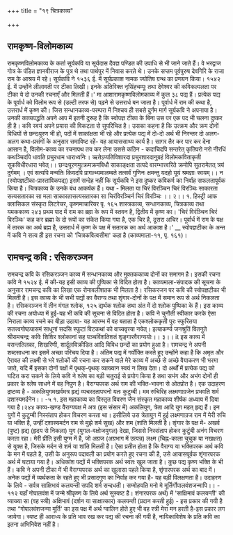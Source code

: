 +++
title = "१९ चित्रकाव्य"

+++
## रामकृष्ण-विलोमकाव्य  
रामकृष्णविलोमकाव्य के कर्ता सूर्यकवि या सूर्यदास दैवज्ञ पण्डित की उपाधि से भी जाने जाते हैं। वे भरद्वाज गोत्र के पंडित ज्ञानवीराज के पुत्र थे तथा पार्थपुर में निवास करते थे। उनके सप्तम पूर्वपुरुष देवगिरि के राजा राम के आश्रय में रहे। सूर्यकवि ने १५३६ ई. में सूर्यप्रकाश नामक ज्योतिष ग्रन्थ का प्रणयन किया। १५४२ ई. में उन्होंने लीलावती पर टीका लिखी। इनके अतिरिक्त नृसिंहचम्पूः तथा देवेश्वर की कविकल्पलता पर टीका ये दो उनकी रचनाएँ और मिलती हैं।' मा
आशारामकृष्णविलोमकाव्य में कुल ३८ पद्य हैं। प्रत्येक पद्य के पूर्वार्ध को विलोम रूप से (उल्टी तरफ से) पढ़ने से उत्तरार्ध बन जाता है। पूर्वार्ध में राम की कथा है, उत्तरार्ध में कृष्ण की। जिस
सन्धानकाव्य-परम्परा में निश्चय ही सबसे दुर्गम मार्ग सूर्यकवि ने अपनाया है। उनकी काव्यपद्धति अपने आप में इतनी दुरूह है कि स्वोपज्ञ टीका के बिना उस पर एक पद भी चलना दुष्कर ही है। कवि स्वयं अपने प्रयास की विकटता से सुपरिचित है। उसका कहना है कि उत्क्रम और क्रम दोनों विधियों से छन्दःपुरण भी हो, पदों में साकांक्षता भी रहे और प्रत्येक पद्य में दो-दो अर्थ भी निरन्तर दो अलग-अलग कथा-प्रसंगों के अनुसार समाविष्ट रहें- यह आयाससाथ्य कार्य है। सागर तैर कर पार कर देना आसान है, विलोम-काव्य का रचनापथ तय कर लेना उससे कठिन -
कदाचिदपि सन्तरेत् कृतिपरो नरो नीरधिं कथञ्चिदपि धावति प्रचुरधाम धाराध्वनिः। ऋतेऽप्यतिविशारदा प्रचुरशारदानुग्रहं विलोमकविताकृती सुकविधीरधारा भवेत्।।
छन्दःपूरणमुत्क्रमक्रमविधौ साकाङ्क्षता तत्पदे वारम्भात्त्वरिते क्रमोपि सुतरामेतत् त्रयं दुर्गमम् । एवं सत्यपि मन्मतिः कियदपि प्रागल्भ्यमालम्बते तत्सर्वं गुणिनः क्षमन्तु यदहो यूयं श्रमज्ञाः स्वयम्।।
न (स्वोपज्ञटीका-प्रास्ताविकपद्य) इसमें सन्देह नहीं कि सूर्यकवि ने इस दुष्कर कविकर्म का निर्वाह सफलतापूर्वक किया है। चित्रकाव्य के उनके बंध आकर्षक हैं। यथा - मिलता
या चिरं विरञ्चिन चिरं विरञ्चिः साकारता सत्यसतारका सा मला
साकारतासत्यसतारका सा चिरंविरञ्चिर्न चिरं विरञ्चिः ।। २।। १. हिस्ट्री आफ क्लासिकल संस्कृत लिटरेचर, कृष्णमाचारियर पृ. १६५
शास्त्रकाव्य, सन्धानकाव्य, चित्रकाव्य तथा यमककाव्य
२४३ प्रथम पाद में राम का ब्रह्म के रूप में स्तवन है, द्वितीय में कृष्ण का। 'चिरं विरंञ्चिन चिरं विरञ्चिः' कह कर ब्रह्मा के दो रूपों का संकेत किया गया है, एक चिर है, दूसरा अचिर। पूर्वार्ध में राम के पक्ष में तारक का अर्थ ब्रह्म है, उत्तरार्ध में कृष्ण के पक्ष में सतारक का अर्थ आकाश है।'
__ स्वोपज्ञटीका के अन्त में कवि ने सत्य ही इस रचना को 'चित्रकवित्वसीमा' कहा है (काव्यमाला-११, पृ. १६१)।
## रामचन्द्र कवि : रसिकरञ्जन  
रामचन्द्र कवि के रसिकरञ्जन काव्य में सन्धानकाव्य और मुक्तककाव्य दोनों का समागम है। इसकी रचना कवि ने १५२४ ई. में की-यह इसी काव्य की पुष्पिका से विदित होता है। काव्यमाला-संपादक की सूचना के अनुसार रामचन्द्र कवि का लिखा एक रोमावलीशतक भी मिलता है।
रसिकरजन पर कवि की स्वोपज्ञटीका भी मिलती है। इस काव्य के भी सभी पद्यों का वैराग्य तथा शृंगार-दोनों के पक्ष में समान रूप से अर्थ निकलता है। रसिकरञ्जन में तीन मंगल श्लोक, १२५ द्यर्थक श्लोक तथा अंत में दो श्लोक पुष्पिका के हैं। इस काव्य की रचना अयोध्या में हुई-यह भी कवि की सूचना से विदित होता है। कवि ने चुनौती स्वीकार करके ऐसा निराला काव्य रचने का बीड़ा उठाया- यह आरम्भ में वह बताता है
एकश्लोककृती पुरः स्फुरितया सतत्त्वगोष्ठ्यासमं साधूनां सदसि स्फुटां विटकथां को वाच्यवृत्त्या नयेत्। इत्याकर्ण्य जनश्रुतिं वितनुते श्रीरामचन्द्रः कविः शिशिर
श्लोकानां सह पञ्चविंशतिशतं शृङ्गारवैराग्ययोः।। ३।। it इस काव्य में वसन्ततिलका, शिखरिणी, शार्दूलविक्रीडित आदि विविध छन्दों का प्रयोग हुआ है। रामचन्द्र ने अपनी शब्दसाधना का इसमें अच्छा परिचय दिया है। अंतिम पद्य में गर्वोक्ति करते हुए उन्होंने कहा है कि अमृत और ऐरावत की लक्ष्मी से भरे श्लोकों की रचना कर सकने वाले मेरे काव्य में अच्छे से अच्छे वैयाकरण भी भरमा जाते, यदि मैं इसका दोनों पक्षों में पृथक्-पृथक् व्याख्यान स्वयं न लिख देता। दो अर्थों में प्रत्येक पद्य को घटित करा सकने के लिये कवि ने श्लेष का बड़ी चतुराई से प्रयोग किया है तथा सभंग और अभंग दोनों ही प्रकार के श्लेष साधने में वह निपुण है। वैराग्यपरक अर्थ राम की भक्ति-भावना से ओतप्रोत है। एक उदाहरण द्रष्टव्य है -
अकलियुगमखर्वमत्र हृद्यं व्यचरदतापघनो यतः कुटुम्बी। मम रुचिरिह लक्ष्मणाग्रजेन प्रभवति शर्म दशास्यमर्दनेन।। -५
१. इस महाकाव्य का विस्तृत विवरण जैन संस्कृत महाकाव्य शीर्षक अध्याय में दिया गया है।२४४
काव्य-खण्ड
वैराग्यपक्ष में अत्र (इस संसार में) अकलियुग, त्रेता आदि युग महत् हृद्य हैं। इन युगों में कुटुम्बी निस्संताप होकर विचरण करता था। इसीलिये उस त्रेतायुग में हुई लक्ष्मणाग्रज राम में मेरी रुचि या भक्ति है, उन्हीं दशास्यमर्दन राम से मुझे शर्म सुख) और शम (शांति मिलती है।
शृंगार के पक्ष में- अखर्व (पुष्ट) हृद्य (हृदय से निकला) युग (युगल-वक्षोजयुगल) देखा, जिससे निस्संताप होकर कुटुंबी अनंग विचरण करता रहा। मेरी प्रीति इसी युग्म में है, जो अग्रज (अग्रभाग में उत्पन्न) लक्ष्म (चिह्न-काला चुचुक या नखक्षत) से युक्त है, जिसके मर्दन से शर्म या शांति मिलती है।
ऐसा प्रतीत होता है कि वैराग्य या भक्तिपरक अर्थ कवि के मन में पहले है, उसी के अनुरूप पदावली का प्रयोग करते हुए रचना की है, उसे आयासपूर्वक शृंगारपरक अर्थ में घटाया गया है। अधिकांश पद्यों में भक्तिपरक अर्थ स्वतः खुल जाता है। कुछ पद्य कृष्ण भक्ति के भी हैं। कवि ने अपनी टीका में भी वैराग्यपरक अर्थ का खुलासा पहले किया है, शृंगारपरक अर्थ का बाद में। अनेक पद्यों में व्यर्थकता के रहते हुए भी प्रसादगुण का निर्वाह कर गया है- यह बड़ी विलक्षणता है। उदाहरण के लिये -
सर्वत्र साक्षिभावं कलयन्ती सपदि शर्म सन्दधती।
सम्मोहयति मनो मे मूर्तिर्गोपालवंशजन्मापि।। - ११२ यहाँ गोपालवंश में जन्मे श्रीकृष्ण के लिये अर्थ सुस्पष्ट है। शंगारपरक अर्थ) में 'साक्षिमावं कलयन्ती' की व्याख्या सा (वह स्त्री) अक्षिभावं (दर्शन या साक्षात्कार) कलयन्ती (प्रदान करती हुई) - इस प्रकार की गयी है तथा “गोपालवंशजन्मा मूर्ति' का इस पक्ष में अर्थ ग्वालिन होते हुए भी वह स्त्री मेरा मन हरती है-इस प्रकार लग जायेगा। स्पष्ट ही आराध्य के प्रति भाव रख कर पद्य की रचना की गयी है, नायिकाविशेष के प्रति कवि का इतना अभिनिवेश नहीं है।